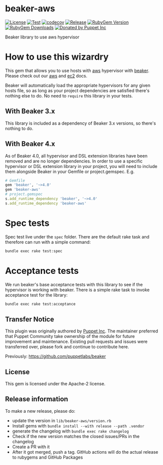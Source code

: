# beaker-aws

[![License](https://img.shields.io/github/license/voxpupuli/beaker-aws.svg)](https://github.com/voxpupuli/beaker-aws/blob/master/LICENSE)
[![Test](https://github.com/voxpupuli/beaker-aws/actions/workflows/test.yml/badge.svg)](https://github.com/voxpupuli/beaker-aws/actions/workflows/test.yml)
[![codecov](https://codecov.io/gh/voxpupuli/beaker-aws/branch/master/graph/badge.svg?token=Mypkl78hvK)](https://codecov.io/gh/voxpupuli/beaker-aws)
[![Release](https://github.com/voxpupuli/beaker-aws/actions/workflows/release.yml/badge.svg)](https://github.com/voxpupuli/beaker-aws/actions/workflows/release.yml)
[![RubyGem Version](https://img.shields.io/gem/v/beaker-aws.svg)](https://rubygems.org/gems/beaker-aws)
[![RubyGem Downloads](https://img.shields.io/gem/dt/beaker-aws.svg)](https://rubygems.org/gems/beaker-aws)
[![Donated by Puppet Inc](https://img.shields.io/badge/donated%20by-Puppet%20Inc-fb7047.svg)](#transfer-notice)

Beaker library to use aws hypervisor

# How to use this wizardry

This gem that allows you to use hosts with [aws](aws.md) hypervisor with [beaker](https://github.com/puppetlabs/beaker). Please check out our [aws](aws.md) and [ec2](ec2.md) docs.

Beaker will automatically load the appropriate hypervisors for any given hosts file, so as long as your project dependencies are satisfied there's nothing else to do. No need to `require` this library in your tests.

## With Beaker 3.x

This library is included as a dependency of Beaker 3.x versions, so there's nothing to do.

## With Beaker 4.x

As of Beaker 4.0, all hypervisor and DSL extension libraries have been removed and are no longer dependencies. In order to use a specific hypervisor or DSL extension library in your project, you will need to include them alongside Beaker in your Gemfile or project.gemspec. E.g.

~~~ruby
# Gemfile
gem 'beaker', '~>4.0'
gem 'beaker-aws'
# project.gemspec
s.add_runtime_dependency 'beaker', '~>4.0'
s.add_runtime_dependency 'beaker-aws'
~~~

# Spec tests

Spec test live under the `spec` folder. There are the default rake task and therefore can run with a simple command:
```bash
bundle exec rake test:spec
```

# Acceptance tests

We run beaker's base acceptance tests with this library to see if the hypervisor is working with beaker. There is a simple rake task to invoke acceptance test for the library:
```bash
bundle exec rake test:acceptance
```

## Transfer Notice

This plugin was originally authored by [Puppet Inc](http://puppet.com).
The maintainer preferred that Puppet Community take ownership of the module for future improvement and maintenance.
Existing pull requests and issues were transferred over, please fork and continue to contribute here.

Previously: https://github.com/puppetlabs/beaker

## License

This gem is licensed under the Apache-2 license.

## Release information

To make a new release, please do:
* update the version in `lib/beaker-aws/version.rb`
* Install gems with `bundle install --with release --path .vendor`
* generate the changelog with `bundle exec rake changelog`
* Check if the new version matches the closed issues/PRs in the changelog
* Create a PR with it
* After it got merged, push a tag. GitHub actions will do the actual release to rubygems and GitHub Packages
